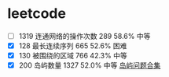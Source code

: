 # leetcode
- [ ] 1319 连通网络的操作次数  	289	58.6%	中等	
- [x] 128	最长连续序列  	665	52.6%	困难	
- [x] 130	被围绕的区域  	766	42.3%	中等	
- [x] 200	岛屿数量  	1327	52.0%	中等
[岛屿问题合集](https://leetcode-cn.com/problems/number-of-islands/solution/dao-yu-lei-wen-ti-de-tong-yong-jie-fa-dfs-bian-li-/)
